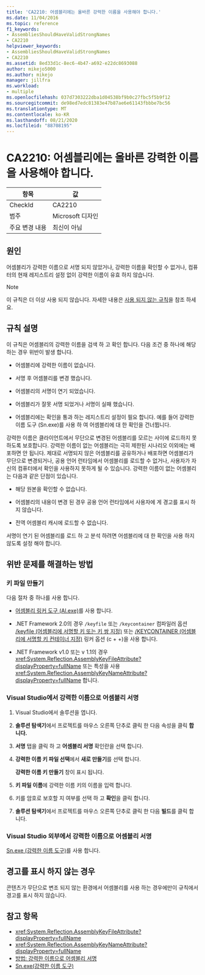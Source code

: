 ```yaml
---
title: 'CA2210: 어셈블리에는 올바른 강력한 이름을 사용해야 합니다.'
ms.date: 11/04/2016
ms.topic: reference
f1_keywords:
- AssembliesShouldHaveValidStrongNames
- CA2210
helpviewer_keywords:
- AssembliesShouldHaveValidStrongNames
- CA2210
ms.assetid: 8ed33d1c-8ec6-4b47-a692-e22dc8693088
author: mikejo5000
ms.author: mikejo
manager: jillfra
ms.workload:
- multiple
ms.openlocfilehash: 037d7303222dba1d04538bf9b0c27fbc5f5b9f12
ms.sourcegitcommit: de98ed7edc81383e47b87ae6e61143fbbbe7bc56
ms.translationtype: MT
ms.contentlocale: ko-KR
ms.lasthandoff: 08/21/2020
ms.locfileid: "88708195"
---
```

# <a name="ca2210-assemblies-should-have-valid-strong-names"></a>CA2210: 어셈블리에는 올바른 강력한 이름을 사용해야 합니다.

|항목|값|
|-|-|
|CheckId|CA2210|
|범주|Microsoft 디자인|
|주요 변경 내용|최신이 아님|

## <a name="cause"></a>원인
어셈블리가 강력한 이름으로 서명 되지 않았거나, 강력한 이름을 확인할 수 없거나, 컴퓨터의 현재 레지스트리 설정 없이 강력한 이름이 유효 하지 않습니다.

> [!NOTE]
> 이 규칙은 더 이상 사용 되지 않습니다. 자세한 내용은 [사용 되지 않는 규칙](fxcop-rule-port-status.md#deprecated-rules)을 참조 하세요.

## <a name="rule-description"></a>규칙 설명

이 규칙은 어셈블리의 강력한 이름을 검색 하 고 확인 합니다. 다음 조건 중 하나에 해당 하는 경우 위반이 발생 합니다.

- 어셈블리에 강력한 이름이 없습니다.

- 서명 후 어셈블리를 변경 했습니다.

- 어셈블리의 서명이 연기 되었습니다.

- 어셈블리가 잘못 서명 되었거나 서명이 실패 했습니다.

- 어셈블리에는 확인을 통과 하는 레지스트리 설정이 필요 합니다. 예를 들어 강력한 이름 도구 (Sn.exe)를 사용 하 여 어셈블리에 대 한 확인을 건너뜁니다.

강력한 이름은 클라이언트에서 무단으로 변경된 어셈블리를 모르는 사이에 로드하지 못하도록 보호합니다. 강력한 이름이 없는 어셈블리는 극히 제한된 시나리오 이외에는 배포하면 안 됩니다. 제대로 서명되지 않은 어셈블리를 공유하거나 배포하면 어셈블리가 무단으로 변경되거나, 공용 언어 런타임에서 어셈블리를 로드할 수 없거나, 사용자가 자신의 컴퓨터에서 확인을 사용하지 못하게 될 수 있습니다. 강력한 이름이 없는 어셈블리는 다음과 같은 단점이 있습니다.

- 해당 원본을 확인할 수 없습니다.

- 어셈블리의 내용이 변경 된 경우 공용 언어 런타임에서 사용자에 게 경고를 표시 하지 않습니다.

- 전역 어셈블리 캐시에 로드할 수 없습니다.

서명이 연기 된 어셈블리를 로드 하 고 분석 하려면 어셈블리에 대 한 확인을 사용 하지 않도록 설정 해야 합니다.

## <a name="how-to-fix-violations"></a>위반 문제를 해결하는 방법

### <a name="create-a-key-file"></a>키 파일 만들기

다음 절차 중 하나를 사용 합니다.

- [어셈블리 링커 도구 (Al.exe)](/dotnet/framework/tools/al-exe-assembly-linker)를 사용 합니다.

- .NET Framework 2.0의 경우 `/keyfile` 또는 `/keycontainer` 컴파일러 옵션 [/keyfile (어셈블리에 서명할 키 또는 키 쌍 지정)](/cpp/build/reference/keyfile-specify-key-or-key-pair-to-sign-an-assembly) 또는 [/KEYCONTAINER (어셈블리에 서명할 키 컨테이너 지정)](/cpp/build/reference/keycontainer-specify-a-key-container-to-sign-an-assembly) 링커 옵션 (c + +)을 사용 합니다.

- .NET Framework v1.0 또는 v 1.1의 경우 <xref:System.Reflection.AssemblyKeyFileAttribute?displayProperty=fullName> 또는 특성을 사용 <xref:System.Reflection.AssemblyKeyNameAttribute?displayProperty=fullName> 합니다.

### <a name="sign-your-assembly-with-a-strong-name-in-visual-studio"></a>Visual Studio에서 강력한 이름으로 어셈블리 서명

1. Visual Studio에서 솔루션을 엽니다.

2. **솔루션 탐색기**에서 프로젝트를 마우스 오른쪽 단추로 클릭 한 다음 속성을 클릭 **합니다.**

3. **서명** 탭을 클릭 하 고 **어셈블리 서명** 확인란을 선택 합니다.

4. **강력한 이름 키 파일 선택**에서 **새로 만들기**를 선택 합니다.

   **강력한 이름 키 만들기** 창이 표시 됩니다.

5. **키 파일 이름**에 강력한 이름 키의 이름을 입력 합니다.

6. 키를 암호로 보호할 지 여부를 선택 하 고 **확인**을 클릭 합니다.

7. **솔루션 탐색기**에서 프로젝트를 마우스 오른쪽 단추로 클릭 한 다음 **빌드**를 클릭 합니다.

### <a name="sign-your-assembly-with-a-strong-name-outside-visual-studio"></a>Visual Studio 외부에서 강력한 이름으로 어셈블리 서명

[Sn.exe (강력한 이름 도구)](/dotnet/framework/tools/sn-exe-strong-name-tool)를 사용 합니다.

## <a name="when-to-suppress-warnings"></a>경고를 표시 하지 않는 경우

콘텐츠가 무단으로 변조 되지 않는 환경에서 어셈블리를 사용 하는 경우에만이 규칙에서 경고를 표시 하지 않습니다.

## <a name="see-also"></a>참고 항목

- <xref:System.Reflection.AssemblyKeyFileAttribute?displayProperty=fullName>
- <xref:System.Reflection.AssemblyKeyNameAttribute?displayProperty=fullName>
- [방법: 강력한 이름으로 어셈블리 서명](/dotnet/framework/app-domains/how-to-sign-an-assembly-with-a-strong-name)
- [Sn.exe(강력한 이름 도구)](/dotnet/framework/tools/sn-exe-strong-name-tool)
